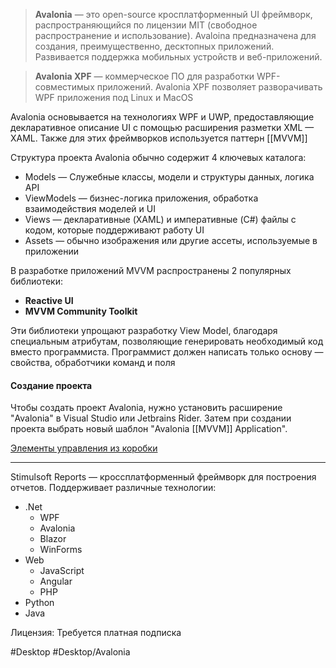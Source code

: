> **Avalonia** — это open-source кросплатформенный UI фреймворк, распространяющийся по лицензии MIT (свободное распространение и использование). Avaloina предназначена для создания, преимущественно, десктопных приложений. Развивается поддержка мобильных устройств и веб-приложений.

> **Avalonia XPF** — коммерческое ПО для разработки WPF-совместимых приложений. Avalonia XPF позволяет разворачивать WPF приложения под Linux и MacOS

Avalonia основывается на технологиях WPF и UWP, предоставляющие декларативное описание UI с помощью расширения разметки XML — XAML. Также для этих фреймворков используется паттерн [[MVVM]]

Структура проекта Avalonia обычно содержит 4 ключевых каталога:

- Models — Служебные классы, модели и структуры данных, логика API
- ViewModels — бизнес-логика приложения, обработка взаимодействия моделей и UI
- Views — декларативные (XAML) и императивные (C#) файлы с кодом, которые поддерживают работу UI
- Assets — обычно изображения или другие ассеты, используемые в приложении

В разработке приложений MVVM распространены 2 популярных библиотеки:

- **Reactive UI**
- **MVVM Community Toolkit**

Эти библиотеки упрощают разработку View Model, благодаря специальным атрибутам, позволяющие генерировать необходимый код вместо программиста. Программист должен написать только основу — свойства, обработчики команд и поля

#### Создание проекта

Чтобы создать проект Avalonia, нужно установить расширение "Avalonia" в Visual Studio или Jetbrains Rider. Затем при создании проекта выбрать новый шаблон "Avalonia [[MVVM]] Application".

[Элементы управления из коробки](https://docs.avaloniaui.net/docs/basics/user-interface/controls/builtin-controls)

---

Stimulsoft Reports — кроссплатформенный фреймворк для построения отчетов.
Поддерживает различные технологии:

- .Net
    - WPF
    - Avalonia
    - Blazor
    - WinForms
- Web
    - JavaScript
    - Angular
    - PHP
- Python
- Java

Лицензия: Требуется платная подписка

#Desktop #Desktop/Avalonia